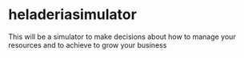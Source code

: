 # heladeriasimulator
This will be a simulator to make decisions about how to manage your resources and to achieve to grow your business
